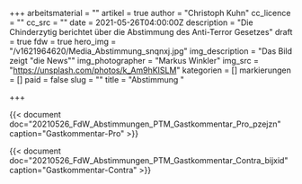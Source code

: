 +++
arbeitsmaterial = ""
artikel = true
author = "Christoph Kuhn"
cc_licence = ""
cc_src = ""
date = 2021-05-26T04:00:00Z
description = "Die Chinderzytig berichtet über die Abstimmung des Anti-Terror Gesetzes"
draft = true
fdw = true
hero_img = "/v1621964620/Media_Abstimmung_snqnxj.jpg"
img_description = "Das Bild zeigt \"die News\""
img_photographer = "Markus Winkler"
img_src = "https://unsplash.com/photos/k_Am9hKISLM"
kategorien = []
markierungen = []
paid = false
slug = ""
title = "Abstimmung "

+++

{{< document doc="20210526_FdW_Abstimmungen_PTM_Gastkommentar_Pro_pzejzn" caption="Gastkommentar-Pro" >}}

{{< document doc="20210526_FdW_Abstimmungen_PTM_Gastkommentar_Contra_bijxid" caption="Gastkommentar-Contra" >}}